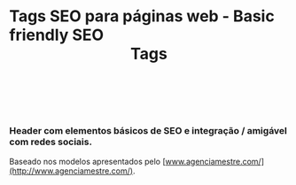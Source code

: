 # Tags SEO para páginas web - Basic friendly SEO <header> Tags
### Header com elementos básicos de SEO e integração / amigável com redes sociais.

Baseado nos modelos apresentados pelo [www.agenciamestre.com/](http://www.agenciamestre.com/).




